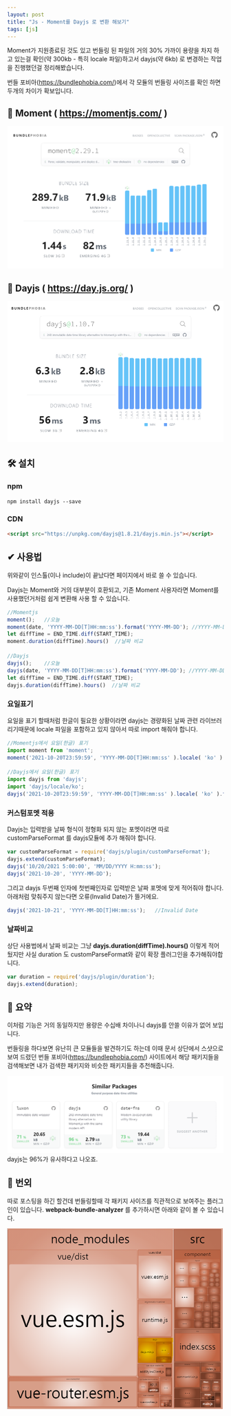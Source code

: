 ```yaml
---
layout: post
title: "Js - Moment를 Dayjs 로 변환 해보기"
tags: [js]
---
```

Moment가 지원종료된 것도 있고 번들링 된 파일의 거의 30% 가까이 용량을 차지 하고 있는걸 확인(약 300kb - 특히 locale 파일)하고서  dayjs(약 6kb) 로 변경하는 작업을 진행했던걸 정리해봤습니다.
<!--more-->

번들 포비아(<a href="https://bundlephobia.com/" target="_blank" class="link">https://bundlephobia.com/</a>)에서 각 모듈의 번들링 사이즈를 확인 하면 두개의 차이가 확보입니다.

## 🧰 Moment ( <a href="https://momentjs.com/" target="_blank" class="link">https://momentjs.com/</a> )
![moment 사이즈](/assets/img/post/moment.png)

## 🧰 Dayjs ( <a href="https://day.js.org/" target="_blank" class="link">https://day.js.org/</a> )
![dayjs 사이즈](/assets/img/post/dayjs.png)

## 🛠 설치
### npm
```shell
npm install dayjs --save
```
### CDN
```html
<script src="https://unpkg.com/dayjs@1.8.21/dayjs.min.js"></script>
```

## ✔ 사용법
위와같이 인스톨(이나 include)이 끝났다면 페이지에서 바로 쓸 수 있습니다.

Dayjs는 Moment와 거의 대부분이 호환되고, 기존 Moment 사용자라면 Moment를 사용했던거처럼 쉽게 변환해 사용 할 수 있습니다.

```js
//Momentjs
moment();   //오늘
moment(date, 'YYYY-MM-DD[T]HH:mm:ss').format('YYYY-MM-DD'); //YYYY-MM-DD 포멧으로 변경
let diffTime = END_TIME.diff(START_TIME);
moment.duration(diffTime).hours()  //날짜 비교

//Dayjs
dayjs();    //오늘
dayjs(date, 'YYYY-MM-DD[T]HH:mm:ss').format('YYYY-MM-DD'); //YYYY-MM-DD 포멧으로 변경
let diffTime = END_TIME.diff(START_TIME);
dayjs.duration(diffTime).hours()  //날짜 비교
```

### 요일표기
요일을 표기 할때처럼 한글이 필요한 상황이라면 dayjs는 경량화된 날짜 관련 라이브러리기때문에 locale 파일을 포함하고 있지 않아서 따로 import 해줘야 합니다.
```js
//Momentjs에서 요일(한글) 표기
import moment from 'moment';
moment('2021-10-20T23:59:59', 'YYYY-MM-DD[T]HH:mm:ss' ).locale( 'ko' ).format( 'ddd' ); //수

//Dayjs에서 요일(한글) 표기
import dayjs from 'dayjs';
import 'dayjs/locale/ko';
dayjs('2021-10-20T23:59:59', 'YYYY-MM-DD[T]HH:mm:ss' ).locale( 'ko' ).format( 'ddd' ) //수
```

### 커스텀포멧 적용
Dayjs는 입력받을 날짜 형식이 정형화 되지 않는 포멧이라면 따로 customParseFormat 를 dayjs모듈에 추가 해줘야 합니다.
```js
var customParseFormat = require('dayjs/plugin/customParseFormat');
dayjs.extend(customParseFormat);
dayjs('10/20/2021 5:00:00', 'MM/DD/YYYY H:mm:ss');
dayjs('2021-10-20', 'YYYY-MM-DD');
```
그리고 dayjs 두번째 인자에 첫번째인자로 입력받은 날짜 포멧에 맞게 적어줘야 합니다. 
아래처럼 맞춰주지 않는다면 오류(Invalid Date)가 뜰거에요.
```js
dayjs('2021-10-21', 'YYYY-MM-DD[T]HH:mm:ss');   //Invalid Date
```

### 날짜비교
상단 사용법에서 날짜 비교는 그냥 **dayjs.duration(diffTime).hours()** 이렇게 적어 뒀지만 사실 duration 도 customParseFormat와 같이 확장 플러그인을 추가해줘야합니다.
```js
var duration = require('dayjs/plugin/duration');
dayjs.extend(duration);
```

## 📝 요약
이처럼 기능은 거의 동일하지만 용량은 수십배 차이나니 dayjs를 안쓸 이유가 없어 보입니다.

번들링을 하다보면 유난히 큰 모듈들을 발견하기도 하는데 이때 문서 상단에서 스샷으로 보여 드렸던 번들 포비아(<a href="https://bundlephobia.com/" target="_blank" class="link">https://bundlephobia.com/</a>) 사이트에서 해당 패키지들을 검색해보면 내가 검색한 패키지와 비슷한 패키지들을 추천해줍니다.

![번들포비아](/assets/img/post/bundle2.png)
dayjs는 96%가 유사하다고 나오죠.

## 📌 번외
따로 포스팅을 하긴 할건데 번들링할때 각 패키지 사이즈를 직관적으로 보여주는 플러그인이 있습니다.
**webpack-bundle-analyzer** 를 추가하시면 아래와 같이 볼 수 있습니다.

![webpack-bundle-analyzer](/assets/img/post/bundle.png)